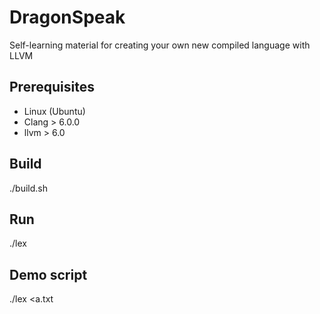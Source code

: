 # DragonSpeak

Self-learning material for creating your own new compiled language with LLVM

## Prerequisites

* Linux (Ubuntu)
* Clang > 6.0.0
* llvm > 6.0

## Build

   ./build.sh

## Run

   ./lex

## Demo script

   ./lex <a.txt
